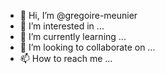 - 👋 Hi, I’m @gregoire-meunier
- 👀 I’m interested in ...
- 🌱 I’m currently learning ...
- 💞️ I’m looking to collaborate on ...
- 📫 How to reach me ...

<!---
gregoire-meunier/gregoire-meunier is a ✨ special ✨ repository because its `README.md` (this file) appears on your GitHub profile.
You can click the Preview link to take a look at your changes.
--->
